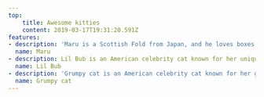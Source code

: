 ```yaml
---
top:
    title: Awesome kitties
    content: 2019-03-17T19:31:20.591Z
features:
- description: 'Maru is a Scottish Fold from Japan, and he loves boxes.'
  name: Maru 
- description: Lil Bub is an American celebrity cat known for her unique appearance.
  name: Lil Bub
- description: 'Grumpy cat is an American celebrity cat known for her grumpy appearance.'
  name: Grumpy cat 
---
```

